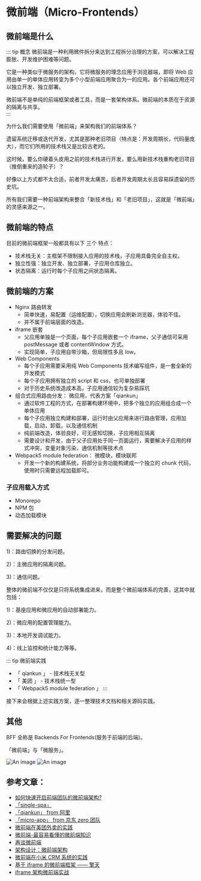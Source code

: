 # 微前端（Micro-Frontends）

## 微前端是什么

::: tip 概念
微前端是一种利用微件拆分来达到工程拆分治理的方案，可以解决工程膨胀、开发维护困难等问题。

它是一种类似于微服务的架构，它将微服务的理念应用于浏览器端，即将 Web 应用由单一的单体应用转变为多个小型前端应用聚合为一的应用。各个前端应用还可以独立开发、独立部署。

微前端不是单纯的前端框架或者工具，而是一套架构体系。微前端的本质在于资源的隔离与共享。  
:::

为什么我们需要使用「微前端」来架构我们的前端体系？

遗留系统迁移或迭代开发，尤其是那种老旧项目（特点是：开发周期长，代码量庞大），而它们所用的技术栈又是比较古老的。

这时候，要么你硬着头皮用之前的技术栈进行开发，要么用新技术栈重构老旧项目（推倒重来的造轮子）？

好像以上方式都不太合适，前者开发太痛苦，后者开发周期太长且容易踩遗留的历史坑。

所有我们需要一种前端架构来整合「新技术栈」和「老旧项目」，这就是「微前端」的灵感来源之一。

## 微前端的特点

目前的微前端框架一般都具有以下 三个 特点：

- 技术栈无关：主框架不限制接入应用的技术栈，子应用具备完全自主权。
- 独立性强：独立开发、独立部署，子应用仓库独立。
- 状态隔离：运行时每个子应用之间状态隔离。

## 微前端的方案

- Nginx 路由转发
  - 简单快速，易配置（运维配置），切换应用会刷新浏览器，体验不佳。
  - 并不属于前端层面的改造。
- iframe 嵌套
  - 父应用单独是一个页面，每个子应用嵌套一个 iframe，父子通信可采用 postMessage 或者 contentWindow 方式。
  - 实现简单，子应用自带沙箱，但局限性多且 low。
- Web Components
  - 每个子应用需要采用纯 Web Components 技术编写组件，是一套全新的开发模式
  - 每个子应用拥有独立的 script 和 css，也可单独部署
  - 对于历史系统改造成本高，子应用通信较为复杂易踩坑
- 组合式应用路由分发： 微应用，代表方案「qiankun」
  - 通过软件工程的方式，在部署构建环境中，把多个独立的应用组合成一个单体应用
  - 每个子应用独立构建和部署，运行时由父应用来进行路由管理，应用加载，启动，卸载，以及通信机制
  - 纯前端改造，体验良好，可无感知切换，子应用相互隔离
  - 需要设计和开发，由于父子应用处于同一页面运行，需要解决子应用的样式冲突，变量对象污染，通信机制等技术点
- Webpack5 module federation： 微模块，模块联邦
  - 开发一个新的构建系统，将部分业务功能构建成一个独立的 chunk 代码，使用时只需要远程加载即可。

### 子应用载入方式

- Monorepo
- NPM 包
- 动态加载模块

## 需要解决的问题

1)：路由切换的分发问题。

2)：主微应用的隔离问题。

3)：通信问题。

整体的微前端不仅仅是只将系统集成进来，而是整个微前端体系的完善，这其中就包括：

1)：基座应用和微应用的自动部署能力。

2)：微应用的配置管理能力。

3)：本地开发调试能力。

4)：线上监控和统计能力等等。

::: tip 微前端实践

- 「 qiankun 」 - 技术栈无关型
- 「 美团 」 - 技术栈统一型
- 「 Webpack5 module federation 」
  :::

接下来会根据上述实践方案，逐一整理技术文档和相关源码实践。

## 其他

BFF 全称是 Backends For Frontends(服务于前端的后端)。

「微前端」与「微服务」。

![An image](/images/tools/micro_app.png)
![An image](/images/tools/xiaomi_micro_app.png)

## 参考文章：

- [如何快速开启前端团队的微前端架构?](https://zhuanlan.zhihu.com/p/124068996)
- [「single-spa」](https://zh-hans.single-spa.js.org/)
- [「qiankun」 from 阿里](https://qiankun.umijs.org/zh)
- [「micro-app」 from 京东 zero 团队](https://zeroing.jd.com/docs.html#/)
- [微前端在美团外卖的实践](https://tech.meituan.com/2020/02/27/meituan-waimai-micro-frontends-practice.html)
- [微前端-最容易看懂的微前端知识](https://juejin.cn/post/6844904162509979662)
- [再谈微前端](https://zhuanlan.zhihu.com/p/234964127)
- [架构设计：微前端架构](https://zhuanlan.zhihu.com/p/79388540)
- [微前端在小米 CRM 系统的实践](https://xiaomi-info.github.io/2020/04/14/fe-microfrontends-practice/)
- [基于 iframe 的微前端框架 —— 擎天](https://my.oschina.net/vivotech/blog/5574218)
- [iframe 架构微前端实战](https://juejin.cn/post/6844904084600782861)
